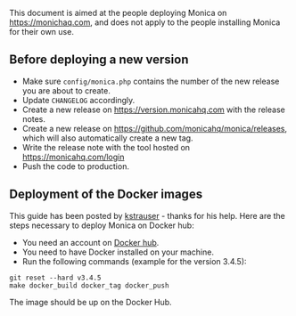This document is aimed at the people deploying Monica on https://monichaq.com, and does not apply to the people installing Monica for their own use.

## Before deploying a new version

* Make sure `config/monica.php` contains the number of the new release you are about to create.
* Update `CHANGELOG` accordingly.
* Create a new release on https://version.monicahq.com with the release notes.
* Create a new release on https://github.com/monicahq/monica/releases, which will also automatically create a new tag.
* Write the release note with the tool hosted on https://monicahq.com/login
* Push the code to production.

## Deployment of the Docker images

This guide has been posted by [kstrauser](https://github.com/monicahq/monica/issues/676#issuecomment-352047750) - thanks for his help. Here are the steps necessary to deploy Monica on Docker hub:
* You need an account on [Docker hub](https://hub.docker.com).
* You need to have Docker installed on your machine.
* Run the following commands (example for the version 3.4.5):

```
git reset --hard v3.4.5
make docker_build docker_tag docker_push
```

The image should be up on the Docker Hub.
